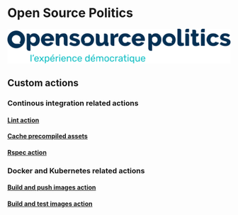 # Open Source Politics
![Logo](https://raw.githubusercontent.com/OpenSourcePolitics/.github/main/profile/img/osp-logo.svg)

## Custom actions
### Continous integration related actions
#### [Lint action](https://github.com/OpenSourcePolitics/lint-action)
#### [Cache precompiled assets](https://github.com/OpenSourcePolitics/cache-precompile-action)
#### [Rspec action](https://github.com/OpenSourcePolitics/rspec-action)

### Docker and Kubernetes related actions
#### [Build and push images action](https://github.com/OpenSourcePolitics/build-and-push-images-action)
#### [Build and test images action](https://github.com/OpenSourcePolitics/build-and-test-images-action)

